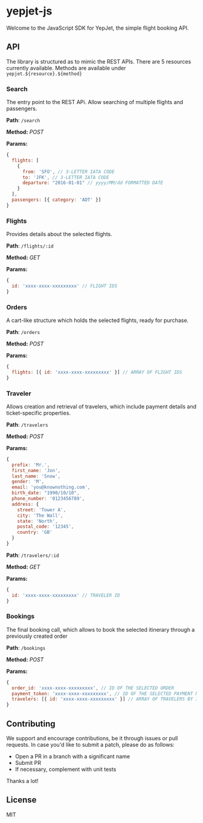 # yepjet-js

Welcome to the JavaScript SDK for YepJet, the simple flight booking API.

## API

The library is structured as to mimic the REST APIs. There are 5 resources currently available. 
Methods are available under `yepjet.${resource}.${method}`

### Search

The entry point to the REST APi. Allow searching of multiple flights and passengers.

**Path**: `/search`

**Method:** _POST_

**Params:**
```js
{
  flights: [
    {
      from: 'SFO', // 3-LETTER IATA CODE
      to: 'JFK', // 3-LETTER IATA CODE
      departure: "2016-01-01" // yyyy/MM/dd FORMATTED DATE
    }
  ],
  passengers: [{ category: 'ADT' }] 
}
```

### Flights

Provides details about the selected flights.

**Path**: `/flights/:id`

**Method:** _GET_

**Params:**
```js
{
  id: 'xxxx-xxxx-xxxxxxxxx' // FLIGHT IDS
}
```

### Orders

A cart-like structure which holds the selected flights, ready for purchase.

**Path**: `/orders`

**Method:** _POST_

**Params:**
```js
{
  flights: [{ id: 'xxxx-xxxx-xxxxxxxxx' }] // ARRAY OF FLIGHT IDS
}
```

### Traveler

Allows creation and retrieval of travelers, which include payment details and ticket-specific properties.

**Path**: `/travelers`

**Method:** _POST_

**Params:**
```js
{
  prefix: 'Mr.',
  first_name: 'Jon',
  last_name: 'Snow',
  gender: 'M',
  email: 'you@knownothing.com',
  birth_date: "1990/10/10",
  phone_number: '0123456789',
  address: {
    street: 'Tower A',
    city: 'The Wall',
    state: 'North',
    postal_code: '12345',
    country: 'GB'
  }
}
```

**Path**: `/travelers/:id`

**Method:** _GET_

**Params:**
```js
{
  id: 'xxxx-xxxx-xxxxxxxxx' // TRAVELER ID
}
```

### Bookings

The final booking call, which allows to book the selected itinerary through a previously created order

**Path**: `/bookings`

**Method:** _POST_

**Params:**
```js
{
  order_id: 'xxxx-xxxx-xxxxxxxxx', // ID OF THE SELECTED ORDER
  payment_token: 'xxxx-xxxx-xxxxxxxxx', // ID OF THE SELECTED PAYMENT METHOD
  travelers: [{ id: 'xxxx-xxxx-xxxxxxxxx' }] // ARRAY OF TRAVELERS BY ID
}
```

## Contributing

We support and encourage contributions, be it through issues or pull requests.
In case you'd like to submit a patch, please do as follows:
- Open a PR in a branch with a significant name
- Submit PR
- If necessary, complement with unit tests

Thanks a lot!

## License

MIT
